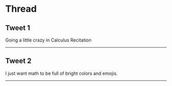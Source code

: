 # Thread

## Tweet 1

Going a little crazy in Calculus Recitation

---

## Tweet 2

I just want math to be full of bright colors and emojis.

---

